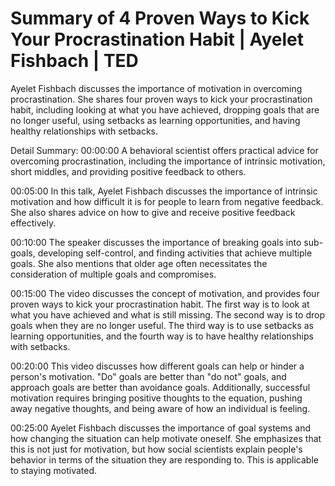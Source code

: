 # Summary of 4 Proven Ways to Kick Your Procrastination Habit | Ayelet Fishbach | TED

Ayelet Fishbach discusses the importance of motivation in overcoming procrastination. She shares four proven ways to kick your procrastination habit, including looking at what you have achieved, dropping goals that are no longer useful, using setbacks as learning opportunities, and having healthy relationships with setbacks.

Detail Summary: 
00:00:00
A behavioral scientist offers practical advice for overcoming procrastination, including the importance of intrinsic motivation, short middles, and providing positive feedback to others.

00:05:00
In this talk, Ayelet Fishbach discusses the importance of intrinsic motivation and how difficult it is for people to learn from negative feedback. She also shares advice on how to give and receive positive feedback effectively.

00:10:00
The speaker discusses the importance of breaking goals into sub-goals, developing self-control, and finding activities that achieve multiple goals. She also mentions that older age often necessitates the consideration of multiple goals and compromises.

00:15:00
The video discusses the concept of motivation, and provides four proven ways to kick your procrastination habit. The first way is to look at what you have achieved and what is still missing. The second way is to drop goals when they are no longer useful. The third way is to use setbacks as learning opportunities, and the fourth way is to have healthy relationships with setbacks.

00:20:00
This video discusses how different goals can help or hinder a person's motivation. "Do" goals are better than "do not" goals, and approach goals are better than avoidance goals. Additionally, successful motivation requires bringing positive thoughts to the equation, pushing away negative thoughts, and being aware of how an individual is feeling.

00:25:00
Ayelet Fishbach discusses the importance of goal systems and how changing the situation can help motivate oneself. She emphasizes that this is not just for motivation, but how social scientists explain people's behavior in terms of the situation they are responding to. This is applicable to staying motivated.

